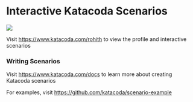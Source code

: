 # Interactive Katacoda Scenarios

[![](http://shields.katacoda.com/katacoda/rohith/count.svg)](https://www.katacoda.com/rohith "Get your profile on Katacoda.com")

Visit https://www.katacoda.com/rohith to view the profile and interactive scenarios

### Writing Scenarios
Visit https://www.katacoda.com/docs to learn more about creating Katacoda scenarios

For examples, visit https://github.com/katacoda/scenario-example
